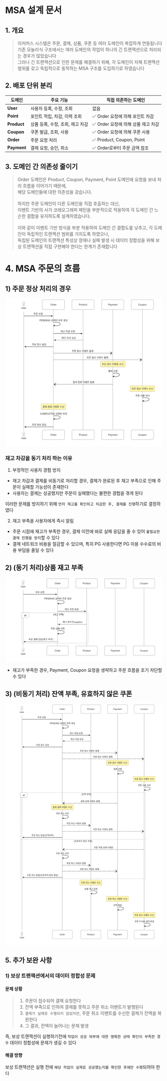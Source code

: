 # MSA 설계 문서

## 1. 개요

> 이커머스 시스템은 주문, 결제, 상품, 쿠폰 등 여러 도메인이 복잡하게 연동됩니다<br>
> 기존 모놀리식 구조에서는 여러 도메인의 작업이 하나의 긴 트랜잭션으로 처리되는 경우가 많았습니다<br>
> 그러나 긴 트랜잭션으로 인한 문제를 해결하기 위해, 각 도메인이 자체 트랜잭션 범위를 갖고 독립적으로 동작하는 MSA 구조를 도입하기로 하였습니다

## 2. 배포 단위 분리

| 도메인         | 주요 기능                | 직접 의존하는 도메인              |
|-------------|----------------------|--------------------------|
| **User**    | 사용자 등록, 수정, 조회       | 없음                       |
| **Point**   | 포인트 적립, 차감, 이력 조회    | ✅ Order 요청에 의해 포인트 차감    | 
| **Product** | 상품 등록, 수정, 조회, 재고 차감 | ✅ Order 요청에 의해 상품 재고 차감  | 
| **Coupon**  | 쿠폰 발급, 조회, 사용        | ✅ Order 요청에 의해 쿠폰 사용     | 
| **Order**   | 주문 요청 처리             | ✅ Product, Coupon, Point | 
| **Payment** | 결제 요청, 승인, 취소        | ✅ Order로부터 주문 금액 참조      |
 
## 3. 도메인 간 의존성 줄이기

> Order 도메인은 Product, Coupon, Payment, Point 도메인에 요청을 보내 처리 흐름을 이어가기 때문에, <br>
> 해당 도메인들에 대한 의존성을 갖습니다.<br><br>
> 하지만 주문 도메인이 다른 도메인을 직접 호출하는 대신, <br>
> 이벤트 기반의 사가 코레오그래피 패턴을 부분적으로 적용하여 각 도메인 간 느슨한 결합을 유지하도록 설계하였습니다.<br><br>
> 이와 같이 이벤트 기반 방식을 부분 적용하여 도메인 간 결합도를 낮추고, 각 도메인이 독립적인 트랜잭션 범위를 가지도록 하였으나,  <br>
> 독립된 도메인의 트랜잭션 특성상 장애나 실패 발생 시 데이터 정합성을 위해 보상 트랜잭션을 직접 구현해야 한다는 한계가 존재합니다<br>

# 4. MSA 주문의 흐름

## 1) 주문 정상 처리의 경우

![주문msa해피케이스.png](/docs/image/주문msa해피케이스.png)

### 재고 차감을 **동기 처리** 하는 이유

1. 부정적인 사용자 경험 방지

- 재고 차감과 결제를 비동기로 처리할 경우, 결제가 완료된 후 재고 부족으로 인해 주문이 실패할 가능성이 존재한다
- 사용자는 결제는 성공했지만 주문이 실패했다는 불편한 경험을 겪게 된다

이러한 문제를 방지하기 위해 `먼저 재고를 확인하고 차감한 후, 결제를 진행`하기로 결정하였다

2. 재고 부족을 사용자에게 즉시 알림

- 주문 시점에 재고가 부족한 경우, 결제 이전에 바로 실패 응답을 줄 수 있어 `불필요한 결제 진행을 방지`할 수 있다
- 결제 네트워크 비용을 절감할 수 있으며, 특히 PG 사용한다면 PG 이용 수수료의 비용 부담을 줄일 수 있다

## 2) (동기 처리)상품 재고 부족

![주문msa재고부족.png](/docs/image/주문msa재고부족.png)

- 재고가 부족한 경우, Payment, Coupon 요청을 생략하고 주문 흐름을 조기 차단할 수 있다

## 3) (비동기 처리) 잔액 부족, 유효하지 않은 쿠폰

![msa주문edge케이스.png](/docs/image/msa주문edge케이스.png)

## 5. 추가 보완 사항

### 1) 보상 트랜잭션에서의 데이터 정합성 문제

#### 문제 상황

>1. 주문이 접수되어 결제 요청한다
>2. 잔액 부족으로 인하여 결제를 못하고 주문 취소 이벤트가 발행된다
>3. `결제가 실제로 수행되지 않았지만`, 주문 취소 이벤트를 수신한 결제가 잔액을 복원한다
>4. 그 결과, 잔액이 늘어나는 문제 발생

즉, 보상 트랜잭션이 실행하기전에 `작업이 성공 여부에 대한 명확한 상태 확인이 부족한 경우` 데이터 정합성에 문제가 생길 수 있다

#### 해결 방향

보상 트랜잭션은 실행 전에 `해당 작업이 실제로 성공했는지를 확인한 후에만 수행`되어야 한다